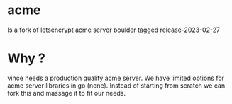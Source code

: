 # acme

Is a fork of letsencrypt acme server boulder tagged release-2023-02-27

# Why ?

vince needs a production quality acme server. We have limited options for acme
server libraries in go (none). Instead of starting from scratch we can fork this
and massage it to fit our needs.